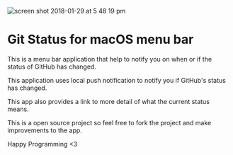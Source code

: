 
![screen shot 2018-01-29 at 5 48 19 pm](https://user-images.githubusercontent.com/9522197/35780735-e0ba7f80-09ad-11e8-95ec-a5001e4b14ef.png)
<h1>Git Status for macOS menu bar</h1>
<p>



This is a menu bar application that help to notify you on when or if the status of GitHub has changed.

 This application uses local push notification to notify you if GitHub's status has changed.

  This app also provides a link to more detail of what the current status means.

  This is a open source project so feel free to fork the project and make improvements to the app.

  Happy Programming <3
  </p>

